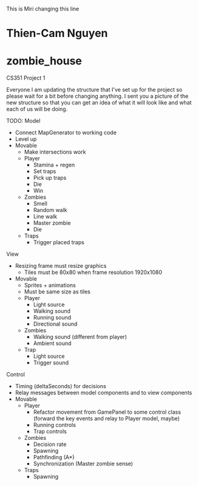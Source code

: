This is Miri changing this line
# Thien-Cam Nguyen
# zombie_house
CS351 Project 1

Everyone I am updating the structure that I've set up for the project so please wait for a  bit before changing anything. I sent you a picture of the new structure so that you can get an idea of what it will look like and what each of us will be doing.

TODO:
Model
- Connect MapGenerator to working code
- Level up
- Movable
  - Make intersections work
  - Player
    - Stamina + regen
    - Set traps
    - Pick up traps
    - Die
    - Win
  - Zombies
    - Smell
    - Random walk
    - Line walk
    - Master zombie
    - Die
  - Traps
    - Trigger placed traps

View
- Resizing frame must resize graphics
  - Tiles must be 80x80 when frame resolution 1920x1080
- Movable
  - Sprites + animations
  - Must be same size as tiles
  - Player
    - Light source
    - Walking sound
    - Running sound
    - Directional sound
  - Zombies
    - Walking sound (different from player)
    - Ambient sound
  - Trap
    - Light source
    - Trigger sound


Control
- Timing (deltaSeconds) for decisions
- Relay messages between model components and to view components
- Movable
  - Player
    - Refactor movement from GamePanel to some control class (forward the key events and relay to Player model, maybe)
    - Running controls
    - Trap controls
  - Zombies
    - Decision rate
    - Spawning
    - Pathfinding (A*)
    - Synchronization (Master zombie sense)
  - Traps
    - Spawning
